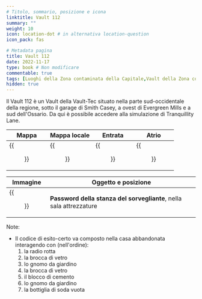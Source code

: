 ```yaml
---
# Titolo, sommario, posizione e icona
linktitle: Vault 112
summary: ""
weight: 10
icon: location-dot # in alternativa location-question
icon_pack: fas

# Metadata pagina
title: Vault 112
date: 2022-11-17
type: book # Non modificare
commentable: true
tags: [Luoghi della Zona contaminata della Capitale,Vault della Zona contaminata della Capitale] 
hidden: true
---
```




Il Vault 112 è un Vault della Vault-Tec situato nella parte sud-occidentale della regione, sotto il garage di Smith Casey, a ovest di Evergreen Mills e a sud dell'Ossario. Da qui è possibile accedere alla simulazione di Tranquillity Lane.

| Mappa                                           | Mappa locale                          | Entrata                          | Atrio                                |
| ----------------------------------------------- | ------------------------------------- | -------------------------------- | ------------------------------------ |
| {{<figure src="Smith_Caseys_Garage_loc.webp">}} | {{<figure src="Vault_112_map.webp">}} | {{<figure src="Vault112.webp">}} | {{<figure src="Vault_112_TQ.webp">}} |

| Immagine                                                | Oggetto e posizione                                                 |
| ------------------------------------------------------- | ------------------------------------------------------------------- |
| {{<figure src="Vault_112_overseers_office_code.webp">}} | **Password della stanza del sorvegliante**, nella sala attrezzature |



Note:
- Il codice di esito-certo va composto nella casa abbandonata interagendo con (nell'ordine): 
	1. la radio rotta
	2. la brocca di vetro
	3. lo gnomo da giardino
	4. la brocca di vetro
	5. il blocco di cemento
	6. lo gnomo da giardino
	7. la bottiglia di soda vuota


